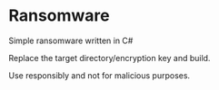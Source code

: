 # Ransomware
Simple ransomware written in C#

Replace the target directory/encryption key and build.

Use responsibly and not for malicious purposes.
